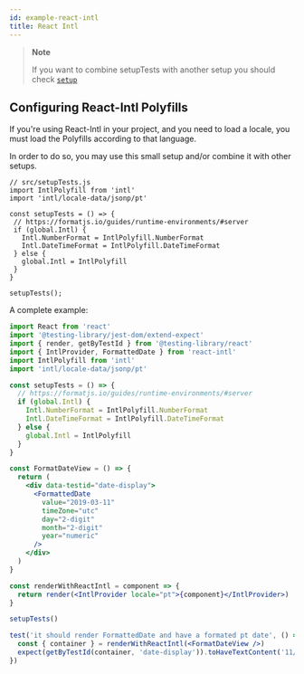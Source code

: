 ```yaml
---
id: example-react-intl
title: React Intl
---
```


> **Note**
>
> If you want to combine setupTests with another setup you should check
> [`setup`](react-testing-library/setup.md)

## Configuring React-Intl Polyfills

If you're using React-Intl in your project, and you need to load a locale, you
must load the Polyfills according to that language.

In order to do so, you may use this small setup and/or combine it with other
setups.

```
// src/setupTests.js
import IntlPolyfill from 'intl'
import 'intl/locale-data/jsonp/pt'

const setupTests = () => {
 // https://formatjs.io/guides/runtime-environments/#server
 if (global.Intl) {
   Intl.NumberFormat = IntlPolyfill.NumberFormat
   Intl.DateTimeFormat = IntlPolyfill.DateTimeFormat
 } else {
   global.Intl = IntlPolyfill
 }
}

setupTests();
```

A complete example:

```jsx
import React from 'react'
import '@testing-library/jest-dom/extend-expect'
import { render, getByTestId } from '@testing-library/react'
import { IntlProvider, FormattedDate } from 'react-intl'
import IntlPolyfill from 'intl'
import 'intl/locale-data/jsonp/pt'

const setupTests = () => {
  // https://formatjs.io/guides/runtime-environments/#server
  if (global.Intl) {
    Intl.NumberFormat = IntlPolyfill.NumberFormat
    Intl.DateTimeFormat = IntlPolyfill.DateTimeFormat
  } else {
    global.Intl = IntlPolyfill
  }
}

const FormatDateView = () => {
  return (
    <div data-testid="date-display">
      <FormattedDate
        value="2019-03-11"
        timeZone="utc"
        day="2-digit"
        month="2-digit"
        year="numeric"
      />
    </div>
  )
}

const renderWithReactIntl = component => {
  return render(<IntlProvider locale="pt">{component}</IntlProvider>)
}

setupTests()

test('it should render FormattedDate and have a formated pt date', () => {
  const { container } = renderWithReactIntl(<FormatDateView />)
  expect(getByTestId(container, 'date-display')).toHaveTextContent('11/03/2019')
})
```
